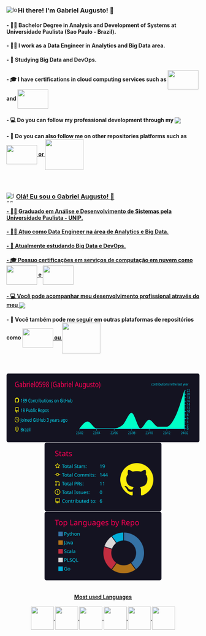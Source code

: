 <div>
<img src="https://http2.mlstatic.com/D_NQ_NP_806244-MLB45155868072_032021-V.jpg" alt="logo-usa"  width="30" height="20" align="left">
 <h3> Hi there! I'm Gabriel Augusto! 👋</h3>
</div>
<div align="left">
  <h4>- 👨‍🎓 Bachelor Degree in Analysis and Development of Systems at Universidade Paulista (Sao Paulo - Brazil).</h4>
  <h4>- 👨‍💼 I work as a Data Engineer in Analytics and Big Data area.</h4>
  <h4>- 📖 Studying Big Data and DevOps.</h4>
  <h4>- 🎓 I have certifications in cloud computing services such as <img src="https://www.logo.wine/a/logo/Oracle_Cloud_Platform/Oracle_Cloud_Platform-Logo.wine.svg" width="80" height="50" align="center"> and <img src="https://www.logo.wine/a/logo/Microsoft_Azure/Microsoft_Azure-Logo.wine.svg" width="80" height="50" align="center"></h4>
  <h4>- 💻 Do you can follow my professional development through my <a href="https://www.linkedin.com/in/gabriel-augusto-ferreira-a567b5124/" target="_blank"><img src="https://img.shields.io/badge/-LinkedIn-%230077B5?style=for-the-badge&logo=linkedin&logoColor=white" target="_blank" align="center"></a> 
  </h4>
  <h4>- 📂 Do you can also follow me on other repositories platforms such as <a href="https://gitlab.com/Gabriel0598" target="_blank"><img src="https://www.logo.wine/a/logo/GitLab/GitLab-Logo.wine.svg" width="80" height="50" align="center"> or <a href="https://bitbucket.org/gabriel0598/workspace/repositories/" target="_blank"><img src="https://www.logo.wine/a/logo/Bitbucket/Bitbucket-Blue-Logo.wine.svg" width="100" height="80" align="center">
  </h4>
</div>

<br>

<div>
  <img src="https://images.emojiterra.com/twitter/512px/1f1e7-1f1f7.png" alt="logo-brazil"  width="25" height="25" align="left">
  <h3> Olá! Eu sou o Gabriel Augusto! 👋</h3>
</div>
<div align="left">
  <h4>- 👨‍🎓 Graduado em Análise e Desenvolvimento de Sistemas pela Universidade Paulista - UNIP.</h4>
  <h4>- 👨‍💼 Atuo como Data Engineer na área de Analytics e Big Data.</h4>
  <h4>- 📖 Atualmente estudando Big Data e DevOps.</h4>
  <h4>- 🎓 Possuo certificações em serviços de computação em nuvem como <img src="https://www.logo.wine/a/logo/Oracle_Cloud_Platform/Oracle_Cloud_Platform-Logo.wine.svg" width="80" height="50" align="center"> e <img src="https://www.logo.wine/a/logo/Microsoft_Azure/Microsoft_Azure-Logo.wine.svg" width="80" height="50" align="center"></h4>
  <h4>- 💻 Você pode acompanhar meu desenvolvimento profissional através do meu <a href="https://www.linkedin.com/in/gabriel-augusto-ferreira-a567b5124/" target="_blank"><img src="https://img.shields.io/badge/-LinkedIn-%230077B5?style=for-the-badge&logo=linkedin&logoColor=white" target="_blank" align="center"></a> 
  </h4>
  <h4>- 📂 Você também pode me seguir em outras plataformas de repositórios como <a href="https://gitlab.com/Gabriel0598" target="_blank"><img src="https://www.logo.wine/a/logo/GitLab/GitLab-Logo.wine.svg" width="80" height="50" align="center"> ou <a href="https://bitbucket.org/gabriel0598/workspace/repositories/" target="_blank"><img src="https://www.logo.wine/a/logo/Bitbucket/Bitbucket-Blue-Logo.wine.svg" width="100" height="80" align="center">
  </h4>
</div>
  
<br>
<br>
  
<div align="center">
  <a href="https://github.com/Gabriel0598">
    <img height="180em" align="center" src="https://github.com/Gabriel0598/Gabriel0598/blob/main/profile-summary-card-output/2077/0-profile-details.svg"/>
    <br>
    <img height="180em" align="center" src="https://github.com/Gabriel0598/Gabriel0598/blob/main/profile-summary-card-output/2077/3-stats.svg"/>
    <img height="180em" align="center" src="https://github.com/Gabriel0598/Gabriel0598/blob/main/profile-summary-card-output/2077/1-repos-per-language.svg"/>
    <br>
</div>
  <br>
<div align="center" style="display: inline_block"><br>
  <b>Most used Languages</br>
    <br>
  <img align="center" height="60" width="60" src="https://img.icons8.com/color/48/000000/c-programming.png"/>
  <img align="center" height="60" width="60" src="https://img.icons8.com/color/48/000000/c-plus-plus-logo.png"/>
  <img align="center" height="60" width="60" src="https://img.icons8.com/color/48/000000/c-sharp-logo.png"/>
  <img align="center" height="60" width="60" src="https://img.icons8.com/color/48/000000/java-coffee-cup-logo--v1.png"/>
  <img align="center" height="60" width="60" src="https://img.icons8.com/dusk/344/scala.png"/>
  <img align="center" height="60" width="60" src="https://img.icons8.com/color/48/000000/python--v1.png"/>
</div>
